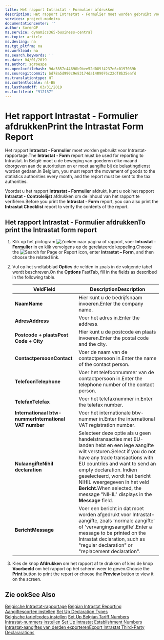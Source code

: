 ```yaml
---
title: Het rapport Intrastat - Formulier afdrukken
description: Het rapport Intrastat - Formulier moet worden gebruikt voor Intrastat-rapportage. In België moet u de beweging van goederen elke maand doorgeven aan de autoriteiten en er moet aangifte bij de belastingdienst worden gedaan.
services: project-madeira
documentationcenter: ''
author: SorenGP
ms.service: dynamics365-business-central
ms.topic: article
ms.devlang: na
ms.tgt_pltfrm: na
ms.workload: na
ms.search.keywords: ''
ms.date: 04/01/2019
ms.author: sgroespe
ms.openlocfilehash: 9da5857c44690b9bee52d089f4237e6c0197089b
ms.sourcegitcommit: bd78a5d990c9e83174da1409076c22df8b35eafd
ms.translationtype: HT
ms.contentlocale: nl-BE
ms.lasthandoff: 03/31/2019
ms.locfileid: "912187"
---
```

# <a name="print-the-intrastat-form-report"></a><span data-ttu-id="6bd76-104">Het rapport Intrastat - Formulier afdrukken</span><span class="sxs-lookup"><span data-stu-id="6bd76-104">Print the Intrastat Form Report</span></span>
<span data-ttu-id="6bd76-105">Het rapport **Intrastat - Formulier** moet worden gebruikt voor Intrastat-rapportage.</span><span class="sxs-lookup"><span data-stu-id="6bd76-105">The **Intrastat - Form** report must be used for reporting to Intrastat.</span></span> <span data-ttu-id="6bd76-106">In België moet u de beweging van goederen elke maand doorgeven aan de autoriteiten en er moet aangifte bij de belastingdienst worden gedaan.</span><span class="sxs-lookup"><span data-stu-id="6bd76-106">In Belgium, you must report the movement of goods to the statistics authorities every month, and the report must be sent to the tax authorities.</span></span>  

<span data-ttu-id="6bd76-107">Voordat u het rapport **Intrastat - Formulier** afdrukt, kunt u ook het rapport **Intrastat - Controlelijst** afdrukken om de inhoud van het rapport te verifiëren.</span><span class="sxs-lookup"><span data-stu-id="6bd76-107">Before you print the **Intrastat - Form** report, you can also print the **Intrastat Checklist** report to verify the contents of the report.</span></span>  

## <a name="to-print-the-intrastat-form-report"></a><span data-ttu-id="6bd76-108">Het rapport Intrastat - Formulier afdrukken</span><span class="sxs-lookup"><span data-stu-id="6bd76-108">To print the Intrastat form report</span></span>  

1.  <span data-ttu-id="6bd76-109">Klik op het pictogram ![Zoeken naar pagina of rapport](../../media/ui-search/search_small.png "pictogram Zoeken naar pagina of rapport"), voer **Intrastat - Formulier** in en klik vervolgens op de gerelateerde koppeling.</span><span class="sxs-lookup"><span data-stu-id="6bd76-109">Choose the ![Search for Page or Report](../../media/ui-search/search_small.png "Search for Page or Report icon") icon, enter **Intrastat – Form**, and then choose the related link.</span></span>  
2.  <span data-ttu-id="6bd76-110">Vul op het sneltabblad **Opties** de velden in zoals in de volgende tabel wordt beschreven.</span><span class="sxs-lookup"><span data-stu-id="6bd76-110">On the **Options** FastTab, fill in the fields as described in the following table.</span></span>  

    |<span data-ttu-id="6bd76-111">Veld</span><span class="sxs-lookup"><span data-stu-id="6bd76-111">Field</span></span>|<span data-ttu-id="6bd76-112">Description</span><span class="sxs-lookup"><span data-stu-id="6bd76-112">Description</span></span>|  
    |---------------------------------|---------------------------------------|  
    |<span data-ttu-id="6bd76-113">**Naam**</span><span class="sxs-lookup"><span data-stu-id="6bd76-113">**Name**</span></span>|<span data-ttu-id="6bd76-114">Hier kunt u de bedrijfsnaam invoeren.</span><span class="sxs-lookup"><span data-stu-id="6bd76-114">Enter the company name.</span></span>|  
    |<span data-ttu-id="6bd76-115">**Adres**</span><span class="sxs-lookup"><span data-stu-id="6bd76-115">**Address**</span></span>|<span data-ttu-id="6bd76-116">Voer het adres in.</span><span class="sxs-lookup"><span data-stu-id="6bd76-116">Enter the address.</span></span>|  
    |<span data-ttu-id="6bd76-117">**Postcode + plaats**</span><span class="sxs-lookup"><span data-stu-id="6bd76-117">**Post Code + City**</span></span>|<span data-ttu-id="6bd76-118">Hier kunt u de postcode en plaats invoeren.</span><span class="sxs-lookup"><span data-stu-id="6bd76-118">Enter the postal code and the city.</span></span>|  
    |<span data-ttu-id="6bd76-119">**Contactpersoon**</span><span class="sxs-lookup"><span data-stu-id="6bd76-119">**Contact**</span></span>|<span data-ttu-id="6bd76-120">Voer de naam van de contactpersoon in.</span><span class="sxs-lookup"><span data-stu-id="6bd76-120">Enter the name of the contact person.</span></span>|  
    |<span data-ttu-id="6bd76-121">**Telefoon**</span><span class="sxs-lookup"><span data-stu-id="6bd76-121">**Telephone**</span></span>|<span data-ttu-id="6bd76-122">Voer het telefoonnummer van de contactpersoon in.</span><span class="sxs-lookup"><span data-stu-id="6bd76-122">Enter the telephone number of the contact person.</span></span>|  
    |<span data-ttu-id="6bd76-123">**Telefax**</span><span class="sxs-lookup"><span data-stu-id="6bd76-123">**Telefax**</span></span>|<span data-ttu-id="6bd76-124">Voer het telefaxnummer in.</span><span class="sxs-lookup"><span data-stu-id="6bd76-124">Enter the telefax number.</span></span>|  
    |<span data-ttu-id="6bd76-125">**Internationaal btw-nummer**</span><span class="sxs-lookup"><span data-stu-id="6bd76-125">**International VAT number**</span></span>|<span data-ttu-id="6bd76-126">Voer het internationale btw-nummer in.</span><span class="sxs-lookup"><span data-stu-id="6bd76-126">Enter the international VAT registration number.</span></span>|  
    |<span data-ttu-id="6bd76-127">**Nulaangifte**</span><span class="sxs-lookup"><span data-stu-id="6bd76-127">**Nihil declaration**</span></span>|<span data-ttu-id="6bd76-128">Selecteer deze optie als u geen handelstransacties met EU-landen hebt en een lege aangifte wilt versturen.</span><span class="sxs-lookup"><span data-stu-id="6bd76-128">Select if you do not have any trade transactions with EU countries and want to send an empty declaration.</span></span> <span data-ttu-id="6bd76-129">Indien geselecteerd, wordt het bericht NIHIL weergegeven in het veld **Bericht**.</span><span class="sxs-lookup"><span data-stu-id="6bd76-129">When selected, the message "NIHIL" displays in the **Message** field.</span></span>|  
    |<span data-ttu-id="6bd76-130">**Bericht**</span><span class="sxs-lookup"><span data-stu-id="6bd76-130">**Message**</span></span>|<span data-ttu-id="6bd76-131">Voer een bericht in dat moet worden afgedrukt voor Intrastat-aangifte, zoals 'normale aangifte' of 'vervangingsaangifte'.</span><span class="sxs-lookup"><span data-stu-id="6bd76-131">Enter a message to be printed on the Intrastat declaration, such as "regular declaration" or "replacement declaration".</span></span>|  

3.  <span data-ttu-id="6bd76-132">Kies de knop **Afdrukken** om het rapport af te drukken of kies de knop **Voorbeeld** om het rapport op het scherm weer te geven.</span><span class="sxs-lookup"><span data-stu-id="6bd76-132">Choose the **Print** button to print the report or choose the **Preview** button to view it on the screen.</span></span>  

## <a name="see-also"></a><span data-ttu-id="6bd76-133">Zie ook</span><span class="sxs-lookup"><span data-stu-id="6bd76-133">See Also</span></span>  
 <span data-ttu-id="6bd76-134">[Belgische Intrastat-rapportage](belgian-intrastat-reporting.md) </span><span class="sxs-lookup"><span data-stu-id="6bd76-134">[Belgian Intrastat Reporting](belgian-intrastat-reporting.md) </span></span>  
 <span data-ttu-id="6bd76-135">[Aangiftesoorten instellen](how-to-set-up-declaration-types.md) </span><span class="sxs-lookup"><span data-stu-id="6bd76-135">[Set Up Declaration Types](how-to-set-up-declaration-types.md) </span></span>  
 <span data-ttu-id="6bd76-136">[Belgische tariefcodes instellen](how-to-set-up-belgian-tariff-numbers.md) </span><span class="sxs-lookup"><span data-stu-id="6bd76-136">[Set Up Belgian Tariff Numbers](how-to-set-up-belgian-tariff-numbers.md) </span></span>  
 <span data-ttu-id="6bd76-137">[Intrastat-nummers instellen](how-to-set-up-intrastat-establishment-numbers.md) </span><span class="sxs-lookup"><span data-stu-id="6bd76-137">[Set Up Intrastat Establishment Numbers](how-to-set-up-intrastat-establishment-numbers.md) </span></span>  
 [<span data-ttu-id="6bd76-138">Intrastat-aangiftes van derden exporteren</span><span class="sxs-lookup"><span data-stu-id="6bd76-138">Export Intrastat Third-Party Declararations</span></span>](how-to-export-intrastat-third-party-declararations.md)
